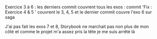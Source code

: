 Exercice 3 à 6 : les derniers commit couvrent tous les exos :
commit 'Fix : Exercice 4 & 5 ' couvrent le 3, 4, 5 et le dernier commit couvre l'exo 6 sur saga

J'ai pas fait les exos 7 et 8, Storybook ne marchait pas non plus de mon côté et comme le projet m'a assez pris la tête je me suis arrêté là
